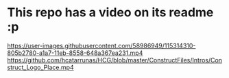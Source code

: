 # This repo has a video on its readme :p


https://user-images.githubusercontent.com/58986949/115314310-805b2780-a1a7-11eb-8558-648a367ea231.mp4
https://github.com/hcatarrunas/HCG/blob/master/ConstructFiles/Intros/Construct_Logo_Place.mp4
